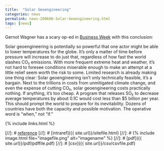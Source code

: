 ```yaml
---
title:  "Solar Geoengineering"
categories: news
permalink: news-200606-Solar-Geoengineering.html
tags: [news]
---    
```


Gernot Wagner has a scary op-ed in [Business Week](https://www.bloomberg.com/news/articles/2020-06-03/solar-geoengineering-cooling-the-planet-can-be-fast-and-cheap)
with this conclusion:

Solar geoengineering is potentially so powerful that one actor might be able to lower temperatures for the globe. It’s only a matter of time before pressure will increase to do just that, regardless of how fast the world slashes CO₂ emissions. With more frequent extreme heat and weather, it’s not hard to foresee conditions miserable enough to make an attempt at a little relief seem worth the risk to some. Limited research is already making one thing clear: Solar geoengineering isn’t only technically feasible, it’s a bargain. Next to the trillions in costs from unmitigated climate change, and even the expense of cutting CO₂, solar geoengineering costs practically nothing. If anything, it’s too cheap. A program that releases SO₂ to decrease average temperatures by about 0.1C would cost less than $5 billion per year. This should prompt the world to prepare for its inevitability. Dozens of countries have both the capacity and possible motivation. The operative word is “when,” not “if.”



{% include links.html %}

[//]: # [reference](url)
[//]: # [intraref]({{ site.url}}/sitefile.html)
[//]: # {% include image.html file="imagefile.png" alt="imagename"  %}
[//]: # [pdf]({{ site.url}}/pdf/pdffile.pdf)
[//]: # [csv]({{ site.url}}/csv/csvfile.pdf)


